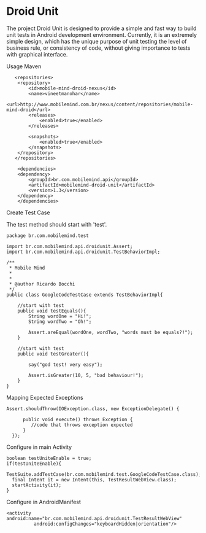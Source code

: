 Droid Unit
==========

The project Droid Unit is designed to provide a simple and fast way to build unit tests in Android development environment. Currently, it is an extremely simple design, which has the unique purpose of unit testing the level of business rule, or consistency of code, without giving importance to tests with graphical interface.

Usage
Maven

        
       <repositories>
        <repository>
            <id>mobile-mind-droid-nexus</id>
            <name>vineetmanohar</name>
            <url>http://www.mobilemind.com.br/nexus/content/repositories/mobile-mind-droid</url>
            <releases>
                <enabled>true</enabled>
            </releases>

            <snapshots>
                <enabled>true</enabled>
            </snapshots>
        </repository>
       </repositories>

        <dependencies>
        <dependency>
            <groupId>br.com.mobilemind.api</groupId>
            <artifactId>mobilemind-droid-unit</artifactId>
            <version>1.3</version>
        </dependency>
        </dependencies>

Create Test Case

The test method should start with 'test'.

    package br.com.mobilemind.test
    
    import br.com.mobilemind.api.droidunit.Assert;
    import br.com.mobilemind.api.droidunit.TestBehaviorImpl;

    /**
     * Mobile Mind
     * 
     * 
     * @author Ricardo Bocchi
     */
    public class GoogleCodeTestCase extends TestBehaviorImpl{
        
        //start with test
        public void testEquals(){
            String wordOne = "Hi!";
            String wordTwo = "Oh!";
            
            Assert.areEqual(wordOne, wordTwo, "words must be equals?!");        
        }
    
        //start with test
        public void testGreater(){
            
            say("god test! very easy");
            
            Assert.isGreater(10, 5, "bad behaviour!");  
        }
    }

Mapping Expected Exceptions

    Assert.shouldThrow(IOException.class, new ExceptionDelegate() {
    
          public void execute() throws Exception {
             //code that throws exception expected
          }
      });

Configure in main Activity

    boolean testUniteEnable = true; 
    if(testUniteEnable){
      TestSuite.addTestCase(br.com.mobilemind.test.GoogleCodeTestCase.class);
      final Intent it = new Intent(this, TestResultWebView.class);
      startActivity(it);
    }

Configure in AndroidManifest

        
    <activity android:name="br.com.mobilemind.api.droidunit.TestResultWebView" 
              android:configChanges="keyboardHidden|orientation"/>

